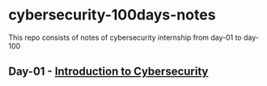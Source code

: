 # cybersecurity-100days-notes
This repo consists of notes of cybersecurity internship from day-01 to day-100
## Day-01 - [Introduction to Cybersecurity](https://https://https://github.com/vaishnav2947/cybersecurity-100days-notes/blob/main/Day-01/README.md)

